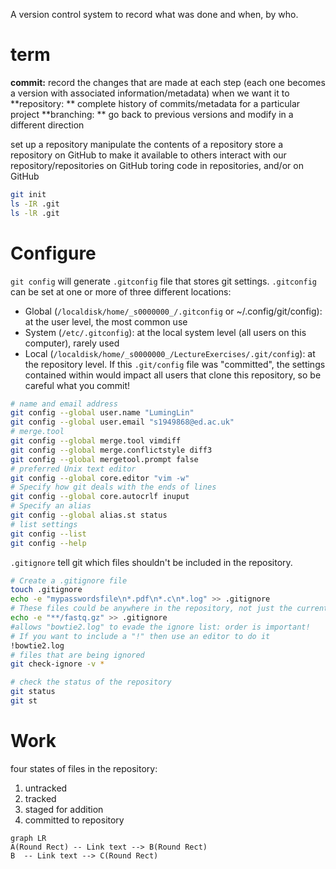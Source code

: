 A version control system to record what was done and when, by who.

# term
**commit:** record the changes that are made at each step (each one becomes a version with associated information/metadata) when we want it to
**repository: ** complete history of commits/metadata for a particular project
**branching: ** go back to previous versions and modify in a different direction



set up a repository
manipulate the contents of a repository
store a repository on GitHub to make it available to others
interact with our repository/repositories on GitHub
toring code in repositories, and/or on GitHub


```bash
git init
ls -IR .git
ls -lR .git
```
# Configure
`git config` will generate `.gitconfig` file that stores git settings.
`.gitconfig` can be set at one or more of three different locations:
- Global (`/localdisk/home/_s0000000_/.gitconfig` or ~/.config/git/config): at the user level, the most common use
- System (`/etc/.gitconfig`): at the local system level (all users on this computer), rarely used
- Local (`/localdisk/home/_s0000000_/LectureExercises/.git/config`): at the repository level. If this `.git/config` file was "committed", the settings contained within would impact all users that clone this repository, so be careful what you commit!
```bash
# name and email address
git config --global user.name "LumingLin"
git config --global user.email "s1949868@ed.ac.uk"
# merge.tool
git config --global merge.tool vimdiff
git config --global merge.conflictstyle diff3
git config --global mergetool.prompt false
# preferred Unix text editor
git config --global core.editor "vim -w"
# Specify how git deals with the ends of lines
git config --global core.autocrlf inuput
# Specify an alias
git config --global alias.st status
# list settings
git config --list
git config --help
```
`.gitignore` tell git which files  shouldn't  be included in the repository.  
```bash
# Create a .gitignore file
touch .gitignore
echo -e "mypasswordsfile\n*.pdf\n*.c\n*.log" >> .gitignore
# These files could be anywhere in the repository, not just the current directory
echo -e "**/fastq.gz" >> .gitignore
#allows "bowtie2.log" to evade the ignore list: order is important!
# If you want to include a "!" then use an editor to do it
!bowtie2.log
# files that are being ignored
git check-ignore -v *
```
```bash
# check the status of the repository
git status
git st
```
# Work
four states of files in the repository:
1.  untracked
2.  tracked
3.  staged for addition
4.  committed to repository
 ```mermaid
graph LR
A(Round Rect) -- Link text --> B(Round Rect)
B  -- Link text --> C(Round Rect)
```
<!--stackedit_data:
eyJoaXN0b3J5IjpbMTU3NjY2NTAzOCwyMDUzMzIzMzk0LC02Mz
Q3MDU2NDQsMTM2OTA5ODAwNSwxOTA5NjE0NjYxLDIwNjIwMDg4
NjQsLTE0OTE0MDE4NDAsMjAzMjY2OTY3Nyw5NjM4Njg5OTMsMT
M4MzcwMTI2MCwtMTM2NjE2MTQ1MSwtNTgzOTg3MDMyLC0xOTE0
MDEwMTcwLDE3NjQyMDM3NSwtNzM2NDIxMjM4LC0xMDcyODEwOT
YyLDIxMjE1MzUwMjIsMTIxNDM0MjM3MSwtMTMzOTgzNzI1Niwt
NTUxMjAwMDFdfQ==
-->